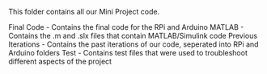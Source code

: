 This folder contains all our Mini Project code.

Final Code - Contains the final code for the RPi and Arduino
MATLAB - Contains the .m and .slx files that contain MATLAB/Simulink code
Previous Iterations - Contains the past iterations of our code, seperated into RPi and Arduino folders
Test - Contains test files that were used to troubleshoot different aspects of the project

